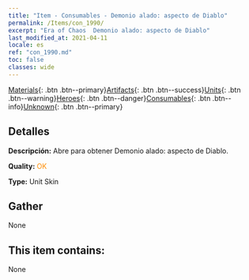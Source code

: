 ```yaml
---
title: "Item - Consumables - Demonio alado: aspecto de Diablo"
permalink: /Items/con_1990/
excerpt: "Era of Chaos  Demonio alado: aspecto de Diablo"
last_modified_at: 2021-04-11
locale: es
ref: "con_1990.md"
toc: false
classes: wide
---
```

 [Materials](/es/Items/){: .btn .btn--primary}[Artifacts](/es/Items/Artifacts/){: .btn .btn--success}[Units](/es/Items/Units/){: .btn .btn--warning}[Heroes](/es/Items/Heroes/){: .btn .btn--danger}[Consumables](/es/Items/Consumables/){: .btn .btn--info}[Unknown](/es/Items/Unknown/){: .btn .btn--primary}

## Detalles
 **Descripción:** Abre para obtener Demonio alado: aspecto de Diablo.

 **Quality:** <span style="color: #FF8C00">OK</span>

 **Type:** Unit Skin

## Gather

  None

## This item contains:

  None

